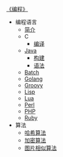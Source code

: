[《编程》](index.md)

- 编程语言
  - [简介](编程语言/简介.md)
  - C
    - [编译](编程语言/C/编译.md)
  - [Java](编程语言/Java/Java.md)
    - [构建](编程语言/Java/构建.md)
    - [语法](编程语言/Java/语法.md)
  - [Batch](编程语言/Batch.md)
  - [Golang](编程语言/Golang.md)
  - [Groovy](编程语言/Groovy.md)
  - [Lisp](编程语言/Lisp.md)
  - [Lua](编程语言/Lua.md)
  - [Perl](编程语言/Perl.md)
  - [PHP](编程语言/PHP.md)
  - [Ruby](编程语言/Ruby.md)
- 算法
  - [哈希算法](算法/哈希算法.md)
  - [加密算法](算法/加密算法.md)
  - [图片相似算法](算法/图片相似算法.md)
